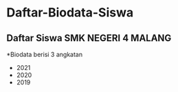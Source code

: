 Daftar-Biodata-Siswa
==
Daftar Siswa SMK NEGERI 4 MALANG
--
*Biodata berisi 3 angkatan 
- 2021
- 2020
- 2019
